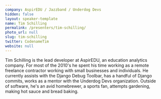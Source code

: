 ```yaml
---
company: AspirEDU / Jazzband / Underdog Devs
hidden: false
layout: speaker-template
name: Tim Schilling
permalink: /presenters/tim-schilling/
photo_url: null
slug: tim-schilling
twitter: CodenameTim
website: null
---
```


Tim Schilling is the lead developer at AspirEDU, an education analytics company. For most of the 2010's he spent his time working as a remote freelance contractor working with small businesses and individuals. He currently assists with the Django Debug Toolbar, has a handful of Django commits, works as a mentor with the Underdog Devs organization. Outside of software, he's an avid homebrewer, a sports fan, attempts gardening, making hot sauce and bread baking.
